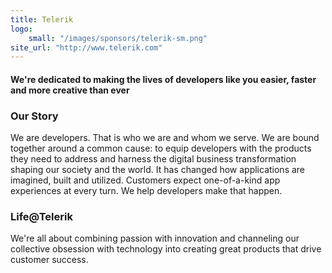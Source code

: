```yaml
---
title: Telerik
logo:
    small: "/images/sponsors/telerik-sm.png"
site_url: "http://www.telerik.com"
---
```


#### We're dedicated to making the lives of developers like you easier, faster and more creative than ever

### Our Story
We are developers. That is who we are and whom we serve. We are bound together around a common cause: to equip developers with the products they need to address and harness the digital business transformation shaping our society and the world. It has changed how applications are imagined, built and utilized. Customers expect one-of-a-kind app experiences at every turn. We help developers make that happen.

### Life@Telerik
We're all about combining passion with innovation and channeling our collective obsession with technology into creating great products that drive customer success.


